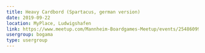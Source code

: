 ```yaml
---
title: Heavy Cardbord (Spartacus, german version)
date: 2019-09-22
location: MyPlace, Ludwigshafen
link: https://www.meetup.com/Mannheim-Boardgames-Meetup/events/254860992/
usergroup: bogama
type: usergroup
---
```

